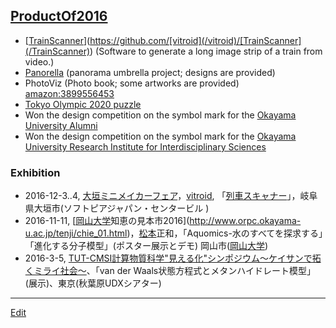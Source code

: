 ---
---
## [ProductOf2016](/ProductOf2016)
*  [[TrainScanner](/TrainScanner)](https://github.com/[vitroid](/vitroid)/[TrainScanner](/TrainScanner)) (Software to generate a long image strip of a train from video.)
*  [Panorella](http://panorel.la) (panorama umbrella project; designs are provided)
*  PhotoViz  (Photo book; some artworks  are provided)
[amazon:3899556453](amazon:3899556453)
*  [Tokyo Olympic 2020 puzzle](http://www.thingiverse.com/thing:1527065)
*  Won the design competition on  the symbol mark for the [Okayama University Alumni](http://www.cc.okayama-u.ac.jp/~dousou/alumni/)
*  Won the design competition on the symbol mark for the [Okayama University Research Institute for Interdisciplinary Sciences](http://www.riis.okayama-u.ac.jp)
### Exhibition
* 2016-12-3..4, [大垣ミニメイカーフェア](http://ommf.iamas.ac.jp/)，[vitroid](/vitroid), 「[列車スキャナー](http://ommf.iamas.ac.jp/makers/113)」，岐阜県大垣市(ソフトピアジャパン・センタービル )
* 2016-11-11, [[岡山大学](/岡山大学)知恵の見本市2016](http://www.orpc.okayama-u.ac.jp/tenji/chie_01.html)，[松本](/松本)正和，「Aquomics-水のすべてを探求する」「進化する分子模型」(ポスター展示とデモ) 岡山市([岡山大学](/岡山大学))
* 2016-3-5, [TUT-CMSI計算物質科学"見える化"シンポジウム〜ケイサンで拓くミライ社会〜](http://www.cms-initiative.jp/ja/events/20160305_mieruka)、「van der Waals状態方程式とメタンハイドレート模型」(展示)、東京(秋葉原UDXシアター)


----
[Edit](https://github.com/vitroid/vitroid.github.io/edit/master/MD/ProductOf2016.md)
